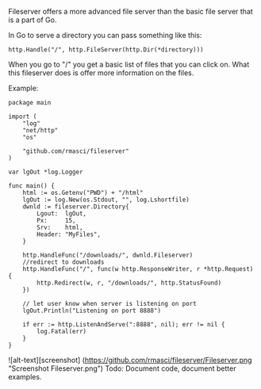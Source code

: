 Fileserver offers a more advanced file server than the basic file server that is a part of Go.

In Go to serve a directory you can pass something like this:
```
http.Handle("/", http.FileServer(http.Dir(*directory)))
```
When you go to "/" you get a basic list of files that you can click on.  What this fileserver does is offer more information on the files.

Example:

```
package main

import (
	"log"
	"net/http"
	"os"

	"github.com/rmasci/fileserver"
)

var lgOut *log.Logger

func main() {
	html := os.Getenv("PWD") + "/html"
	lgOut := log.New(os.Stdout, "", log.Lshortfile)
	dwnld := fileserver.Directory{
		Lgout:  lgOut,
		Px:     15,
		Srv:    html,
		Header: "MyFiles",
	}

	http.HandleFunc("/downloads/", dwnld.Fileserver)
	//redirect to downloads
	http.HandleFunc("/", func(w http.ResponseWriter, r *http.Request) {
		http.Redirect(w, r, "/downloads/", http.StatusFound)
	})

	// let user know when server is listening on port
	lgOut.Println("Listening on port 8888")

	if err := http.ListenAndServe(":8888", nil); err != nil {
		log.Fatal(err)
	}
}

```
![alt-text][screenshot] (https://github.com/rmasci/fileserver/Fileserver.png "Screenshot Fileserver.png")
Todo: Document code, document better examples.
